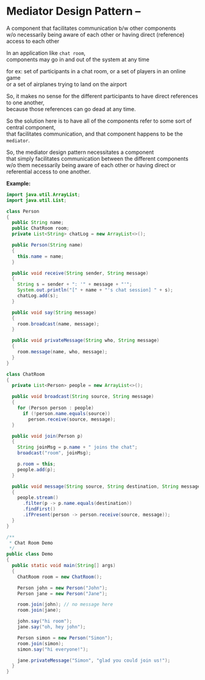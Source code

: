 # Mediator Design Pattern – 

A component that facilitates communication b/w other components  
w/o necessarily being aware of each other or having direct (reference) access to each other  

In an application like `chat room`,  
components may go in and out of the system at any time  

for ex: set of participants in a chat room, or a set of players in an online game  
or a set of airplanes trying to land on the airport  

So, it makes no sense for the different participants to have direct references to one another,  
because those references can go dead at any time.  

So the solution here is to have all of the components refer to some sort of central component,  
that facilitates communication, and that component happens to be the `mediator`.  

So, the mediator design pattern necessitates a component  
that simply facilitates communication between the different components  
w/o them necessarily being aware of each other or having direct or referential access to one another.  

**Example:**  

```java
import java.util.ArrayList;
import java.util.List;

class Person
{
  public String name;
  public ChatRoom room;
  private List<String> chatLog = new ArrayList<>();

  public Person(String name)
  {
    this.name = name;
  }

  public void receive(String sender, String message)
  {
    String s = sender + ": '" + message + "'";
    System.out.println("[" + name + "'s chat session] " + s);
    chatLog.add(s);
  }

  public void say(String message)
  {
    room.broadcast(name, message);
  }

  public void privateMessage(String who, String message)
  {
    room.message(name, who, message);
  }
}

class ChatRoom
{
  private List<Person> people = new ArrayList<>();

  public void broadcast(String source, String message)
  {
    for (Person person : people)
      if (!person.name.equals(source))
        person.receive(source, message);
  }

  public void join(Person p)
  {
    String joinMsg = p.name + " joins the chat";
    broadcast("room", joinMsg);

    p.room = this;
    people.add(p);
  }

  public void message(String source, String destination, String message)
  {
    people.stream()
      .filter(p -> p.name.equals(destination))
      .findFirst()
      .ifPresent(person -> person.receive(source, message));
  }
}

/**
 * Chat Room Demo
 */
public class Demo
{
  public static void main(String[] args)
  {
    ChatRoom room = new ChatRoom();

    Person john = new Person("John");
    Person jane = new Person("Jane");

    room.join(john); // no message here
    room.join(jane);

    john.say("hi room");
    jane.say("oh, hey john");

    Person simon = new Person("Simon");
    room.join(simon);
    simon.say("hi everyone!");

    jane.privateMessage("Simon", "glad you could join us!");
  }
}
```
